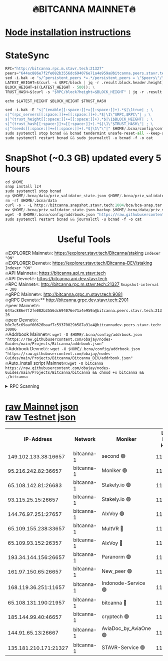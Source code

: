<h1 align="center"> 🔥BITCANNA MAINNET🔥</h1>


[Node installation instructions](https://github.com/obajay/nodes-Guides/tree/main/Projects/Bitcanna)
=

# StateSync
```python
RPC="http://bitcanna.rpc.m.stavr.tech:21327"
peers="644ac886e7f2fe082b3556dc694076e71a4e959a@bitcanna.peers.stavr.tech:21326"
sed -i.bak -e "s/^persistent_peers *=.*/persistent_peers = \"$peers\"/" $HOME/.bcna/config/config.toml
LATEST_HEIGHT=$(curl -s $RPC/block | jq -r .result.block.header.height); \
BLOCK_HEIGHT=$((LATEST_HEIGHT - 500)); \
TRUST_HASH=$(curl -s "$RPC/block?height=$BLOCK_HEIGHT" | jq -r .result.block_id.hash)

echo $LATEST_HEIGHT $BLOCK_HEIGHT $TRUST_HASH

sed -i.bak -E "s|^(enable[[:space:]]+=[[:space:]]+).*$|\1true| ; \
s|^(rpc_servers[[:space:]]+=[[:space:]]+).*$|\1\"$RPC,$RPC\"| ; \
s|^(trust_height[[:space:]]+=[[:space:]]+).*$|\1$BLOCK_HEIGHT| ; \
s|^(trust_hash[[:space:]]+=[[:space:]]+).*$|\1\"$TRUST_HASH\"| ; \
s|^(seeds[[:space:]]+=[[:space:]]+).*$|\1\"\"|" $HOME/.bcna/config/config.toml
sudo systemctl stop bcnad && bcnad tendermint unsafe-reset-all --keep-addr-book
sudo systemctl restart bcnad && sudo journalctl -u bcnad -f -o cat
```
# SnapShot (~0.3 GB) updated every 5 hours
```python
cd $HOME
snap install lz4
sudo systemctl stop bcnad
cp $HOME/.bcna/data/priv_validator_state.json $HOME/.bcna/priv_validator_state.json.backup
rm -rf $HOME/.bcna/data
curl -o - -L http://bitcanna.snapshot.stavr.tech:1004/bca/bca-snap.tar.lz4 | lz4 -c -d - | tar -x -C $HOME/.bcna --strip-components 2
mv $HOME/.bcna/priv_validator_state.json.backup $HOME/.bcna/data/priv_validator_state.json
wget -O $HOME/.bcna/config/addrbook.json "https://raw.githubusercontent.com/obajay/nodes-Guides/main/Projects/Bitcanna/addrbook.json"
sudo systemctl restart bcnad && journalctl -u bcnad -f -o cat
```

 <h1 align="center"> Useful Tools</h1>

🔥EXPLORER Mainnet🔥:    https://explorer.stavr.tech/Bitcanna/staking          `Indexer "ON"` \
🔥EXPLORER Devnet🔥:     https://explorer.stavr.tech/Bitcanna-DEV/staking     `Indexer "ON"` \
🔥API Mainnet🔥:         https://bitcanna.api.m.stavr.tech \
🔥API Devnet🔥:          https://bitcanna.api.dev.stavr.tech \
🔥RPC Mainnet🔥:         http://bitcanna.rpc.m.stavr.tech:21327         `Snapshot-interval = 300` \
🔥gRPC Mainnet🔥:        http://bitcanna.grpc.m.stavr.tech:9081 \
🔥gRPC Devnet🔥:**       http://bitcanna.grpc.dev.stavr.tech:2901 \
🔥peer Mainnet🔥:        `644ac886e7f2fe082b3556dc694076e71a4e959a@bitcanna.peers.stavr.tech:21326` \
🔥peer Devnet🔥:         `b0c7e5c69aaf00626baaf7c59370029b587a91a4@bitcannadev.peers.stavr.tech:30006` \
🔥Addrbook Mainnet🔥:    ```wget -O $HOME/.bcna/config/addrbook.json "https://raw.githubusercontent.com/obajay/nodes-Guides/main/Projects/Bitcanna/addrbook.json"``` \
🔥Addrbook Devnet🔥:    ```wget -O $HOME/.bcna/config/addrbook.json "https://raw.githubusercontent.com/obajay/nodes-Guides/main/Projects/Bitcanna/Bitcanna_DEV/addrbook.json"``` \
🔥Auto_install script Mainnet🔥:```wget -O bitcanna https://raw.githubusercontent.com/obajay/nodes-Guides/main/Projects/Bitcanna/bitcanna && chmod +x bitcanna && ./bitcanna```



<details>
<summary>RPC Scanning</summary>

<h2 align="center"> We scan nodes in real time every 4 hours. And we provide the final result of RPC endpoints.
We cannot influence the operation of these nodes in any way. </h2>


```python
If Voting Power is higher than 0 --> then the Node is a validator of the network and may be subject to attack and be a potential threat to the chain.
```
```python
We marked such validators with a red symbol
```

</details>

[raw Mainnet json](https://rpc-check.bcam.stavr.tech/bcam/rpc-bcam-result.json) \
[raw Testnet json](https://github.com/obajay/StateSync-snapshots/tree/main/Projects/Bitcanna/Rpc-Check-Testnet)
=



<table><tr><th>IP-Address</th><th>Network</th><th>Moniker</th><th>Latest Block Height</th><th>Earliest Block Height</th><th>Catching Up</th><th>Tx Index</th><th>Voting Power</th><th>Scan Time</th></tr><tr><td>149.102.133.38:16657</td><td>bitcanna-1</td><td>second 🟢</td><td>11552518</td><td>1</td><td>False</td><td>on</td><td>0</td><td>2023-12-06T05:16:14.988250723UTC</td></tr><tr><td>95.216.242.82:36657</td><td>bitcanna-1</td><td>Moniker 🟢</td><td>11552510</td><td>5776907</td><td>False</td><td>on</td><td>0</td><td>2023-12-06T05:15:30.020159556UTC</td></tr><tr><td>65.108.142.81:26683</td><td>bitcanna-1</td><td>Stakely.io 🟢</td><td>11552513</td><td>6152001</td><td>False</td><td>on</td><td>0</td><td>2023-12-06T05:15:47.424173884UTC</td></tr><tr><td>93.115.25.15:26657</td><td>bitcanna-1</td><td>Stakely.io 🟢</td><td>11552512</td><td>6520001</td><td>False</td><td>on</td><td>0</td><td>2023-12-06T05:15:40.918302128UTC</td></tr><tr><td>144.76.97.251:27657</td><td>bitcanna-1</td><td>AlxVoy 🟢</td><td>11552516</td><td>8805201</td><td>False</td><td>on</td><td>0</td><td>2023-12-06T05:16:06.288265757UTC</td></tr><tr><td>65.109.155.238:33657</td><td>bitcanna-1</td><td>MultVR 🔴</td><td>11552514</td><td>9933415</td><td>False</td><td>on</td><td>349454</td><td>2023-12-06T05:15:52.284966688UTC</td></tr><tr><td>65.109.93.152:26357</td><td>bitcanna-1</td><td>AlxVoy 🔴</td><td>11552518</td><td>10824001</td><td>False</td><td>on</td><td>1391603</td><td>2023-12-06T05:16:15.650546444UTC</td></tr><tr><td>193.34.144.156:26657</td><td>bitcanna-1</td><td>Paranorm 🟢</td><td>11552515</td><td>10961301</td><td>False</td><td>on</td><td>0</td><td>2023-12-06T05:15:57.088635991UTC</td></tr><tr><td>161.97.150.65:26657</td><td>bitcanna-1</td><td>New_peer 🟢</td><td>11552513</td><td>11334001</td><td>False</td><td>on</td><td>0</td><td>2023-12-06T05:15:47.713627808UTC</td></tr><tr><td>168.119.36.251:11657</td><td>bitcanna-1</td><td>Indonode-Service 🟢</td><td>11552448</td><td>11417301</td><td>False</td><td>on</td><td>0</td><td>2023-12-06T05:15:29.609239723UTC</td></tr><tr><td>65.108.131.190:21957</td><td>bitcanna-1</td><td>bitcanna 🔴</td><td>11552515</td><td>11452515</td><td>False</td><td>on</td><td>408216</td><td>2023-12-06T05:15:56.793386196UTC</td></tr><tr><td>185.144.99.40:46657</td><td>bitcanna-1</td><td>cryptech 🟢</td><td>11552510</td><td>11528001</td><td>False</td><td>on</td><td>0</td><td>2023-12-06T05:15:27.226917366UTC</td></tr><tr><td>144.91.65.13:26667</td><td>bitcanna-1</td><td>AviaDoc_by_AviaOne 🟢</td><td>11552515</td><td>11548001</td><td>False</td><td>on</td><td>0</td><td>2023-12-06T05:16:01.560013338UTC</td></tr><tr><td>135.181.210.171:21327</td><td>bitcanna-1</td><td>STAVR-Service 🟢</td><td>11552516</td><td>11551001</td><td>False</td><td>on</td><td>0</td><td>2023-12-06T05:16:06.017601900UTC</td></tr></table>
